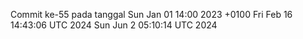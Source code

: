 Commit ke-55 pada tanggal Sun Jan 01 14:00 2023 +0100
Fri Feb 16 14:43:06 UTC 2024
Sun Jun  2 05:10:14 UTC 2024
